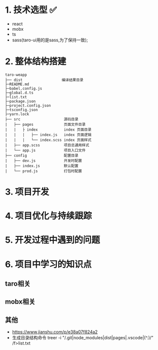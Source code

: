 
# 1. 技术选型 ✅

- react
- mobx
- ts
- sass(taro-ui用的是sass,为了保持一致);


# 2. 整体结构搭建

```
taro-weapp
├── dist                  编译结果目录
├─README.md               
├─babel.config.js
├─global.d.ts
├─list.txt
├─package.json
├─project.config.json
├─tsconfig.json
├─yarn.lock
├── src                    源码目录
|   ├── pages              页面文件目录
|   |   ├ index            index 页面目录
|   |   |   ├── index.js   index 页面逻辑
|   |   |   └── index.scss index 页面样式
|   ├── app.scss           项目总通用样式
|   └── app.js             项目入口文件
├── config                 配置目录
|   ├── dev.js             开发时配置
|   ├── index.js           默认配置
|   └── prod.js            打包时配置
```

# 3. 项目开发



# 4. 项目优化与持续跟踪



# 5. 开发过程中遇到的问题


# 6. 项目中学习的知识点
## taro相关

## mobx相关

## 其他
- https://www.jianshu.com/p/e38a07f824a2
- 生成目录结构命令 treer -i "/.git|node_modules|dist|pages|.vscode|(^\.)/" /f>list.txt






